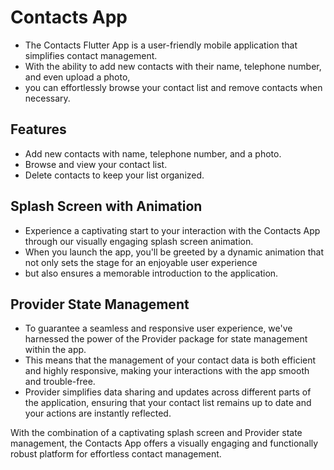 # Contacts App

- The Contacts Flutter App is a user-friendly mobile application that simplifies contact management. 
- With the ability to add new contacts with their name, telephone number, and even upload a photo,
- you can effortlessly browse your contact list and remove contacts when necessary.

## Features

- Add new contacts with name, telephone number, and a photo.
- Browse and view your contact list.
- Delete contacts to keep your list organized.

## Splash Screen with Animation

- Experience a captivating start to your interaction with the Contacts App through our visually engaging splash screen animation.
- When you launch the app, you'll be greeted by a dynamic animation that not only sets the stage for an enjoyable user experience
- but also ensures a memorable introduction to the application.

## Provider State Management

- To guarantee a seamless and responsive user experience, we've harnessed the power of the Provider package for state management within the app.
- This means that the management of your contact data is both efficient and highly responsive, making your interactions with the app smooth and trouble-free.
-  Provider simplifies data sharing and updates across different parts of the application, ensuring that your contact list remains up to date and your actions
   are instantly reflected.


With the combination of a captivating splash screen and Provider state management, the Contacts App offers a visually engaging and functionally robust platform for effortless contact management.

